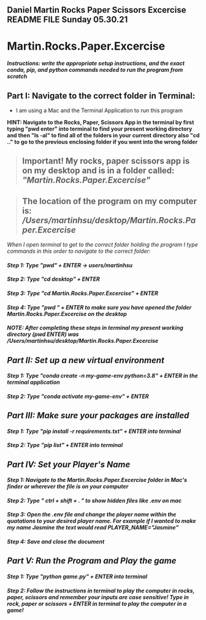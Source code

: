 
## Daniel Martin Rocks Paper Scissors Excercise README FILE Sunday 05.30.21
# Martin.Rocks.Paper.Excercise

##### Instructions: write the appropriate setup instructions, and the exact conda, pip, and python commands needed to run the program from scratch


## Part I: Navigate to the correct folder in Terminal:

* I am using a Mac and the Terminal Application to run this program 

**HINT: Navigate to the Rocks, Paper, Scissors App in the terminal by first typing "pwd enter" into terminal to find your present working directory and then "ls -al" to find all of the folders in your current directory also "cd .." to go to the previous enclosing folder if you went into the wrong folder**

> ## Important! My rocks, paper scissors app is on my desktop and is in a folder called: <i> "Martin.Rocks.Paper.Excercise" </i>

> ## The location of the program on my computer is: <i> /Users/martinhsu/desktop/Martin.Rocks.Paper.Excercise <i/>


When I open terminal to get to the correct folder holding the program I type commands in this order to navigate to the correct folder:

#### Step 1: Type "pwd" + ENTER -> users/martinhsu
#### Step 2: Type "cd desktop" + ENTER 
#### Step 3: Type "cd Martin.Rocks.Paper.Excercise" + ENTER
#### Step 4: Type "pwd " + ENTER to make sure you have opened the folder Martin.Rocks.Paper.Excercise on the desktop
#### NOTE: After completing these steps in terminal my present working directory (pwd ENTER) was <i> /Users/martinhsu/desktop/Martin.Rocks.Paper.Excercise </i>

## Part II: Set up a new virtual environment
#### Step 1: Type "conda create -n my-game-env python=3.8" + ENTER in the terminal application
#### Step 2: Type "conda activate my-game-env" + ENTER 

## Part III: Make sure your packages are installed
#### Step 1: Type "pip install -r requirements.txt" + ENTER into terminal
#### Step 2: Type "pip list" + ENTER into terminal


## Part IV: Set your Player's Name
#### Step 1: Navigate to the Martin.Rocks.Paper.Excercise folder in Mac's finder or wherever the file is on your computer
#### Step 2: Type " ctrl + shift + . " to show hidden files like .env on mac
#### Step 3: Open the .env file and change the player name within the quatations to your desired player name. For example if I wanted to make my name Jasmine the text would read PLAYER_NAME="Jasmine"
#### Step 4: Save and close the document


## Part V: Run the Program and Play the game
#### Step 1: Type "python game.py" + ENTER into terminal
#### Step 2: Follow the instructions in terminal to play the computer in rocks, paper, scissors and remember your inputs are case sensitive! Type in rock, paper or scissors + ENTER in terminal to play the computer in a game!